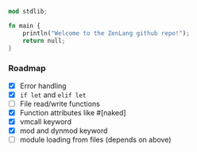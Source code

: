 ```rust
mod stdlib;

fn main {
    println("Welcome to the ZenLang github repo!");
    return null;
}
```
### Roadmap
- [x] Error handling
- [x] `if let` and `elif let`
- [ ] File read/write functions
- [x] Function attributes like #[naked]
- [x] vmcall keyword
- [x] mod and dynmod keyword
- [ ] module loading from files (depends on above)
